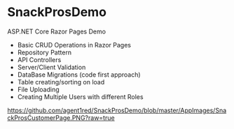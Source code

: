 # SnackProsDemo
ASP.NET Core Razor Pages Demo

- Basic CRUD Operations in Razor Pages
- Repository Pattern
- API Controllers 
- Server/Client Validation
- DataBase Migrations (code first approach)
- Table creating/sorting on load
- File Uploading
- Creating Multiple Users with different Roles

https://github.com/agent1red/SnackProsDemo/blob/master/AppImages/SnackProsCustomerPage.PNG?raw=true
